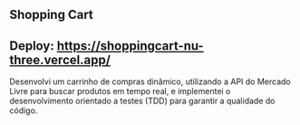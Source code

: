 ## Shopping Cart
## Deploy: https://shoppingcart-nu-three.vercel.app/
Desenvolvi um carrinho de compras dinâmico, utilizando a API do Mercado Livre
para buscar produtos em tempo real, e implementei o desenvolvimento orientado a testes (TDD) 
para garantir a qualidade do código.
